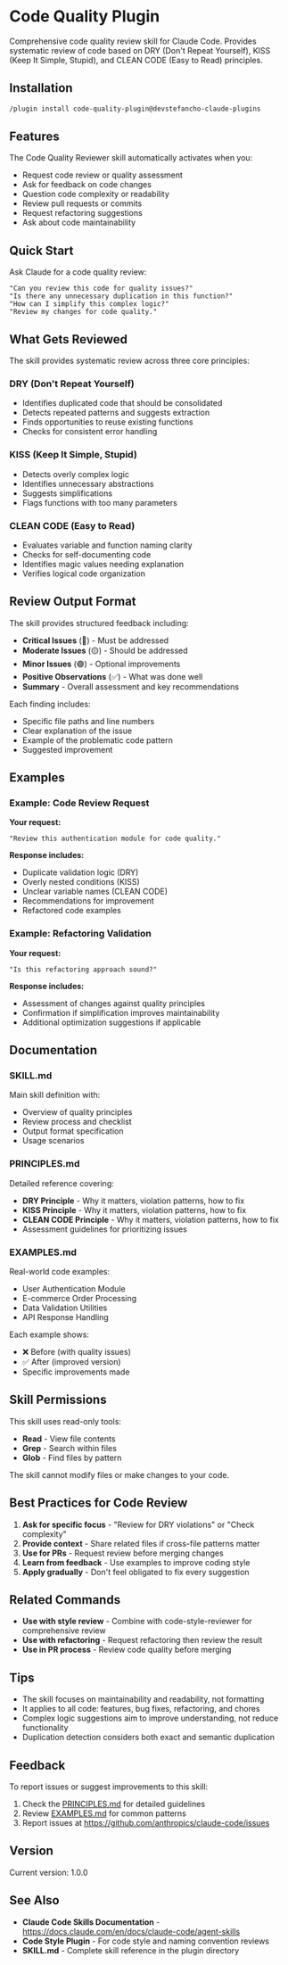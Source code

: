 # Code Quality Plugin

Comprehensive code quality review skill for Claude Code. Provides systematic review of code based on DRY (Don't Repeat Yourself), KISS (Keep It Simple, Stupid), and CLEAN CODE (Easy to Read) principles.

## Installation

```bash
/plugin install code-quality-plugin@devstefancho-claude-plugins
```

## Features

The Code Quality Reviewer skill automatically activates when you:

- Request code review or quality assessment
- Ask for feedback on code changes
- Question code complexity or readability
- Review pull requests or commits
- Request refactoring suggestions
- Ask about code maintainability

## Quick Start

Ask Claude for a code quality review:

```
"Can you review this code for quality issues?"
"Is there any unnecessary duplication in this function?"
"How can I simplify this complex logic?"
"Review my changes for code quality."
```

## What Gets Reviewed

The skill provides systematic review across three core principles:

### DRY (Don't Repeat Yourself)
- Identifies duplicated code that should be consolidated
- Detects repeated patterns and suggests extraction
- Finds opportunities to reuse existing functions
- Checks for consistent error handling

### KISS (Keep It Simple, Stupid)
- Detects overly complex logic
- Identifies unnecessary abstractions
- Suggests simplifications
- Flags functions with too many parameters

### CLEAN CODE (Easy to Read)
- Evaluates variable and function naming clarity
- Checks for self-documenting code
- Identifies magic values needing explanation
- Verifies logical code organization

## Review Output Format

The skill provides structured feedback including:

- **Critical Issues** (🔴) - Must be addressed
- **Moderate Issues** (🟡) - Should be addressed
- **Minor Issues** (🟢) - Optional improvements
- **Positive Observations** (✅) - What was done well
- **Summary** - Overall assessment and key recommendations

Each finding includes:
- Specific file paths and line numbers
- Clear explanation of the issue
- Example of the problematic code pattern
- Suggested improvement

## Examples

### Example: Code Review Request

**Your request:**
```
"Review this authentication module for code quality."
```

**Response includes:**
- Duplicate validation logic (DRY)
- Overly nested conditions (KISS)
- Unclear variable names (CLEAN CODE)
- Recommendations for improvement
- Refactored code examples

### Example: Refactoring Validation

**Your request:**
```
"Is this refactoring approach sound?"
```

**Response includes:**
- Assessment of changes against quality principles
- Confirmation if simplification improves maintainability
- Additional optimization suggestions if applicable

## Documentation

### SKILL.md
Main skill definition with:
- Overview of quality principles
- Review process and checklist
- Output format specification
- Usage scenarios

### PRINCIPLES.md
Detailed reference covering:
- **DRY Principle** - Why it matters, violation patterns, how to fix
- **KISS Principle** - Why it matters, violation patterns, how to fix
- **CLEAN CODE Principle** - Why it matters, violation patterns, how to fix
- Assessment guidelines for prioritizing issues

### EXAMPLES.md
Real-world code examples:
- User Authentication Module
- E-commerce Order Processing
- Data Validation Utilities
- API Response Handling

Each example shows:
- ❌ Before (with quality issues)
- ✅ After (improved version)
- Specific improvements made

## Skill Permissions

This skill uses read-only tools:
- **Read** - View file contents
- **Grep** - Search within files
- **Glob** - Find files by pattern

The skill cannot modify files or make changes to your code.

## Best Practices for Code Review

1. **Ask for specific focus** - "Review for DRY violations" or "Check complexity"
2. **Provide context** - Share related files if cross-file patterns matter
3. **Use for PRs** - Request review before merging changes
4. **Learn from feedback** - Use examples to improve coding style
5. **Apply gradually** - Don't feel obligated to fix every suggestion

## Related Commands

- **Use with style review** - Combine with code-style-reviewer for comprehensive review
- **Use with refactoring** - Request refactoring then review the result
- **Use in PR process** - Review code quality before merging

## Tips

- The skill focuses on maintainability and readability, not formatting
- It applies to all code: features, bug fixes, refactoring, and chores
- Complex logic suggestions aim to improve understanding, not reduce functionality
- Duplication detection considers both exact and semantic duplication

## Feedback

To report issues or suggest improvements to this skill:

1. Check the [PRINCIPLES.md](skills/code-quality-reviewer/PRINCIPLES.md) for detailed guidelines
2. Review [EXAMPLES.md](skills/code-quality-reviewer/EXAMPLES.md) for common patterns
3. Report issues at https://github.com/anthropics/claude-code/issues

## Version

Current version: 1.0.0

## See Also

- **Claude Code Skills Documentation** - https://docs.claude.com/en/docs/claude-code/agent-skills
- **Code Style Plugin** - For code style and naming convention reviews
- **SKILL.md** - Complete skill reference in the plugin directory
